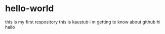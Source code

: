 # hello-world
this is my first respository
this is kaustub 
i m getting to know about github
hi hello
